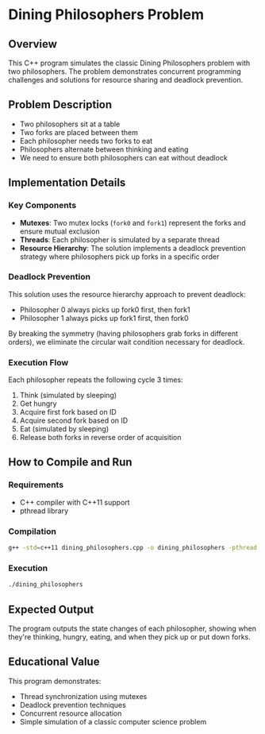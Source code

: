 
# Dining Philosophers Problem

## Overview
This C++ program simulates the classic Dining Philosophers problem with two philosophers. The problem demonstrates concurrent programming challenges and solutions for resource sharing and deadlock prevention.

## Problem Description
- Two philosophers sit at a table
- Two forks are placed between them
- Each philosopher needs two forks to eat
- Philosophers alternate between thinking and eating
- We need to ensure both philosophers can eat without deadlock

## Implementation Details

### Key Components
- **Mutexes**: Two mutex locks (`fork0` and `fork1`) represent the forks and ensure mutual exclusion
- **Threads**: Each philosopher is simulated by a separate thread
- **Resource Hierarchy**: The solution implements a deadlock prevention strategy where philosophers pick up forks in a specific order

### Deadlock Prevention
This solution uses the resource hierarchy approach to prevent deadlock:
- Philosopher 0 always picks up fork0 first, then fork1
- Philosopher 1 always picks up fork1 first, then fork0

By breaking the symmetry (having philosophers grab forks in different orders), we eliminate the circular wait condition necessary for deadlock.

### Execution Flow
Each philosopher repeats the following cycle 3 times:
1. Think (simulated by sleeping)
2. Get hungry
3. Acquire first fork based on ID
4. Acquire second fork based on ID
5. Eat (simulated by sleeping)
6. Release both forks in reverse order of acquisition

## How to Compile and Run

### Requirements
- C++ compiler with C++11 support
- pthread library

### Compilation
```bash
g++ -std=c++11 dining_philosophers.cpp -o dining_philosophers -pthread
```

### Execution
```bash
./dining_philosophers
```

## Expected Output
The program outputs the state changes of each philosopher, showing when they're thinking, hungry, eating, and when they pick up or put down forks.

## Educational Value
This program demonstrates:
- Thread synchronization using mutexes
- Deadlock prevention techniques
- Concurrent resource allocation
- Simple simulation of a classic computer science problem  
